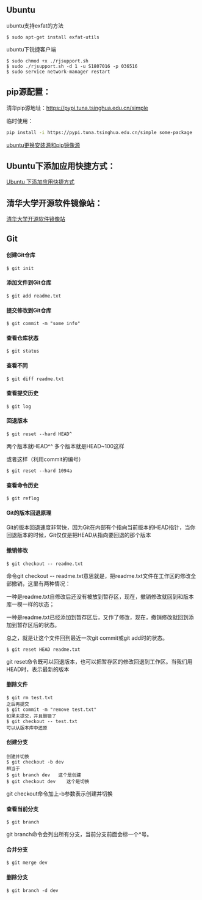 ## Ubuntu

ubuntu支持exfat的方法 

```shell
$ sudo apt-get install exfat-utils
```

ubuntu下锐捷客户端

```shell
$ sudo chmod +x ./rjsupport.sh
$ sudo ./rjsupport.sh -d 1 -u S1807016 -p 036516
$ sudo service network-manager restart
```

## pip源配置：

清华pip源地址：<https://pypi.tuna.tsinghua.edu.cn/simple> 

临时使用：

```bash
pip install -i https://pypi.tuna.tsinghua.edu.cn/simple some-package
```

[ubuntu更换安装源和pip镜像源](https://blog.csdn.net/wssywh/article/details/79216437)

## Ubuntu下添加应用快捷方式：

[Ubuntu 下添加应用快捷方式](https://blog.csdn.net/yin__ren/article/details/80469499)

## 清华大学开源软件镜像站：

[清华大学开源软件镜像站](https://mirrors.tuna.tsinghua.edu.cn/)

## Git

#### 创建Git仓库


```shell
$ git init
```

#### 添加文件到Git仓库


```shell
$ git add readme.txt
```

#### 提交修改到Git仓库

```shell
$ git commit -m "some info"
```


#### 查看仓库状态


```shell
$ git status
```

#### 查看不同


```shell
$ git diff readme.txt
```

#### 查看提交历史


```shell
$ git log
```


#### 回退版本

```shell
$ git reset --hard HEAD^
```

两个版本就HEAD^^ 多个版本就是HEAD~100这样

或者这样（利用commit的编号）
```shell
$ git reset --hard 1094a
```

#### 查看命令历史

```shell
$ git reflog
```
#### Git的版本回退原理

Git的版本回退速度非常快，因为Git在内部有个指向当前版本的HEAD指针，当你回退版本的时候，Git仅仅是把HEAD从指向要回退的那个版本

#### 撤销修改

```shell
$ git checkout -- readme.txt
```
命令git checkout -- readme.txt意思就是，把readme.txt文件在工作区的修改全部撤销，这里有两种情况：

一种是readme.txt自修改后还没有被放到暂存区，现在，撤销修改就回到和版本库一模一样的状态；

一种是readme.txt已经添加到暂存区后，又作了修改，现在，撤销修改就回到添加到暂存区后的状态。

总之，就是让这个文件回到最近一次git commit或git add时的状态。

```shell
$ git reset HEAD readme.txt
```
git reset命令既可以回退版本，也可以把暂存区的修改回退到工作区。当我们用HEAD时，表示最新的版本

#### 删除文件

```shell
$ git rm test.txt
之后再提交
$ git commit -m "remove test.txt"
如果未提交，并且删错了
$ git checkout -- test.txt
可以从版本库中还原
```

#### 创建分支

```shell
创建并切换
$ git checkout -b dev
相当于
$ git branch dev   这个是创建
$ git checkout dev    这个是切换
```

git checkout命令加上-b参数表示创建并切换

#### 查看当前分支

```shell
$ git branch
```
git branch命令会列出所有分支，当前分支前面会标一个*号。

#### 合并分支

```shell
$ git merge dev
```

#### 删除分支

```shell
$ git branch -d dev
```


